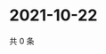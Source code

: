 # 2021-10-22

共 0 条

<!-- BEGIN WEIBO -->
<!-- 最后更新时间 Fri Oct 22 2021 08:43:33 GMT+0800 (China Standard Time) -->

<!-- END WEIBO -->

